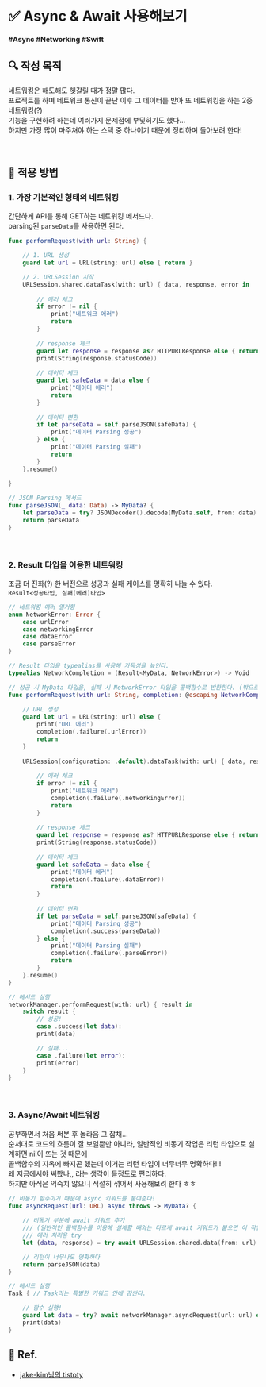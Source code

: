 # ✅ Async & Await 사용해보기

#### #Async #Networking #Swift 

## **🔍** 작성 목적

네트워킹은 해도해도 헷갈릴 때가 정말 많다.   
프로젝트를 하며 네트워크 통신이 끝난 이후 그 데이터를 받아 또 네트워킹을 하는 2중네트워킹(?)   
기능을 구현하려 하는데 여러가지 문제점에 부딪히기도 했다...   
하지만 가장 많이 마주쳐야 하는 스택 중 하나이기 때문에 정리하며 돌아보려 한다! 

<br>

## 📌 적용 방법

### 1. 가장 기본적인 형태의 네트워킹

간단하게 API를 통해 GET하는 네트워킹 메서드다.   
parsing된 `parseData`를 사용하면 된다.

~~~swift
func performRequest(with url: String) {

    // 1. URL 생성
    guard let url = URL(string: url) else { return }

    // 2. URLSession 시작
    URLSession.shared.dataTask(with: url) { data, response, error in
            
        // 에러 체크
        if error != nil {
            print("네트워크 에러")
            return
        }
        
        // response 체크
        guard let response = response as? HTTPURLResponse else { return }
        print(String(response.statusCode))
            
        // 데이터 체크
        guard let safeData = data else {
            print("데이터 에러")
            return
        }
        
        // 데이터 변환
        if let parseData = self.parseJSON(safeData) {
            print("데이터 Parsing 성공")
        } else {
            print("데이터 Parsing 실패")
            return
        }
    }.resume()
    
}

// JSON Parsing 메서드
func parseJSON(_ data: Data) -> MyData? {
    let parseData = try? JSONDecoder().decode(MyData.self, from: data)
    return parseData
}
~~~

<br>

### 2. Result 타입을 이용한 네트워킹

조금 더 진화(?) 한 버전으로 성공과 실패 케이스를 명확히 나눌 수 있다.   
`Result<성공타입, 실패(에러)타입>`

~~~swift
// 네트워킹 에러 열거형
enum NetworkError: Error {
    case urlError
    case networkingError
    case dataError
    case parseError
}

// Result 타입을 typealias를 사용해 가독성을 높인다.
typealias NetworkCompletion = (Result<MyData, NetworkError>) -> Void

// 성공 시 MyData 타입을, 실패 시 NetworkError 타입을 콜백함수로 반환한다. (밖으로 데이터를 써야하기 때문에 @escaping 필수)
func performRequest(with url: String, completion: @escaping NetworkCompletion) {
    
    // URL 생성
    guard let url = URL(string: url) else {
        print("URL 에러")
        completion(.failure(.urlError))
        return
    }
    
    URLSession(configuration: .default).dataTask(with: url) { data, response, error in
        
        // 에러 체크
        if error != nil {
            print("네트워크 에러")
            completion(.failure(.networkingError))
            return
        }
        
        // response 체크
        guard let response = response as? HTTPURLResponse else { return }
        print(String(response.statusCode))
            
        // 데이터 체크
        guard let safeData = data else {
            print("데이터 에러")
            completion(.failure(.dataError))
            return
        }
        
        // 데이터 변환
        if let parseData = self.parseJSON(safeData) {
            print("데이터 Parsing 성공")
            completion(.success(parseData))
        } else {
            print("데이터 Parsing 실패")
            completion(.failure(.parseError))
            return
        }
    }.resume()
}

// 메서드 실행
networkManager.performRequest(with: url) { result in
    switch result {
        // 성공!
        case .success(let data):
        print(data)

        // 실패...
        case .failure(let error):
        print(error)
    }
}
~~~

<br>

### 3. Async/Await 네트워킹

공부하면서 처음 써본 후 놀라움 그 잡채...   
순서대로 코드의 흐름이 잘 보일뿐만 아니라, 일반적인 비동기 작업은 리턴 타입으로 설계하면 nil이 뜨는 것 때문에   
콜백함수의 지옥에 빠지곤 했는데 이거는 리턴 타입이 너무너무 명확하다!!!   
왜 지금에서야 써봤나,, 라는 생각이 들정도로 편리하다.   
하지만 아직은 익숙치 않으니 적절히 섞어서 사용해보려 한다 ㅎㅎ

~~~swift
// 비동기 함수이기 때문에 async 키워드를 붙여준다!
func asyncRequest(url: URL) async throws -> MyData? {
    
    // 비동기 부분에 await 키워드 추가 
    /// (일반적인 콜백함수를 이용해 설계할 때와는 다르게 await 키워드가 붙으면 이 작업이 끝날 때까지 기다렸다 밑의 코드를 실행한다.)
    /// 에러 처리용 try
    let (data, response) = try await URLSession.shared.data(from: url)

    // 리턴이 너무나도 명확하다
    return parseJSON(data)
}

// 메서드 실행
Task { // Task라는 특별한 키워드 안에 감싼다.

    // 함수 실행!
    guard let data = try? await networkManager.asyncRequest(url: url) else { return }
    print(data)
}
~~~

## 💌 Ref.
- [jake-kim님의 tistoty](https://ios-development.tistory.com/958)